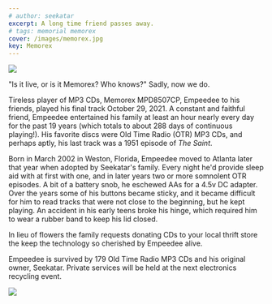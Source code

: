 ```yaml
---
# author: seekatar
excerpt: A long time friend passes away.
# tags: memorial memorex
cover: /images/memorex.jpg
key: Memorex
---
```

![]({{site.baseurl}}/images/memorex.jpg)

"Is it live, or is it Memorex? Who knows?" Sadly, now we do.<!--more-->

Tireless player of MP3 CDs, Memorex MPD8507CP, Empeedee to his friends, played his final track October 29, 2021. A constant and faithful friend, Empeedee entertained his family at least an hour nearly every day for the past 19 years (which totals to about 288 days of continuous playing!). His favorite discs were Old Time Radio (OTR) MP3 CDs, and perhaps aptly, his last track was a 1951 episode of _The Saint_.

Born in March 2002 in Weston, Florida, Empeedee moved to Atlanta later that year when adopted by Seekatar's family. Every night he'd provide sleep aid with at first with one, and in later years two or more somnolent OTR episodes. A bit of a battery snob, he eschewed AAs for a 4.5v DC adapter. Over the years some of his buttons became sticky, and it became difficult for him to read tracks that were not close to the beginning, but he kept playing. An accident in his early teens broke his hinge, which required him to wear a rubber band to keep his lid closed.

In lieu of flowers the family requests donating CDs to your local thrift store the keep the technology so cherished by Empeedee alive.

Empeedee is survived by 179 Old Time Radio MP3 CDs and his original owner, Seekatar. Private services will be held at the next electronics recycling event.

![]({{site.baseurl}}/images/memorex-back.jpg)